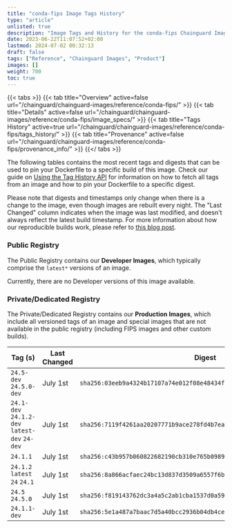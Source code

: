 ```yaml
---
title: "conda-fips Image Tags History"
type: "article"
unlisted: true
description: "Image Tags and History for the conda-fips Chainguard Image"
date: 2023-06-22T11:07:52+02:00
lastmod: 2024-07-02 00:32:13
draft: false
tags: ["Reference", "Chainguard Images", "Product"]
images: []
weight: 700
toc: true
---
```


{{< tabs >}}
{{< tab title="Overview" active=false url="/chainguard/chainguard-images/reference/conda-fips/" >}}
{{< tab title="Details" active=false url="/chainguard/chainguard-images/reference/conda-fips/image_specs/" >}}
{{< tab title="Tags History" active=true url="/chainguard/chainguard-images/reference/conda-fips/tags_history/" >}}
{{< tab title="Provenance" active=false url="/chainguard/chainguard-images/reference/conda-fips/provenance_info/" >}}
{{</ tabs >}}

The following tables contains the most recent tags and digests that can be used to pin your Dockerfile to a specific build of this image. Check our guide on [Using the Tag History API](/chainguard/chainguard-images/using-the-tag-history-api/) for information on how to fetch all tags from an image and how to pin your Dockerfile to a specific digest.

Please note that digests and timestamps only change when there is a change to the image, even though images are rebuilt every night. The "Last Changed" column indicates when the image was last modified, and doesn't always reflect the latest build timestamp. For more information about how our reproducible builds work, please refer to [this blog post](https://www.chainguard.dev/unchained/reproducing-chainguards-reproducible-image-builds).

### Public Registry
The Public Registry contains our **Developer Images**, which typically comprise the `latest*` versions of an image.

Currently, there are no Developer versions of this image available.

### Private/Dedicated Registry
The Private/Dedicated Registry contains our **Production Images**, which include all versioned tags of an image and special images that are not available in the public registry (including FIPS images and other custom builds).

| Tag (s)                                        | Last Changed | Digest                                                                    |
|------------------------------------------------|--------------|---------------------------------------------------------------------------|
|  `24.5-dev` `24.5.0-dev`                       | July 1st     | `sha256:03eeb9a4324b17107a74e012f08e48434f78f9269cc4c338c003ec15eb588436` |
|  `24.1-dev` `24.1.2-dev` `latest-dev` `24-dev` | July 1st     | `sha256:7119f4261aa20207771b9ace278fd4b7ea310792435545f772cceea2f651a684` |
|  `24.1.1`                                      | July 1st     | `sha256:c43b957b060822682190cb310e765b0989ede5e21d2829c2359c8846d8cb3693` |
|  `24.1.2` `latest` `24` `24.1`                 | July 1st     | `sha256:8a866acfaec24bc13d837d3509a6557f6bccb588303bea7f035c549a8613b2d5` |
|  `24.5` `24.5.0`                               | July 1st     | `sha256:f819143762dc3a4a5c2ab1cba1537d0a59cd43d13416f2116de6876aede6bd1f` |
|  `24.1.1-dev`                                  | July 1st     | `sha256:5e1a487a7baac7d5a40bcc2936b04db4cee7b4c464f87d2d8ade742de5e0db0b` |

